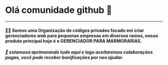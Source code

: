 # Olá comunidade github 👋
<hr>

#### 🙋‍♀️ Somos uma Organização de códigos privados focado em criar gerenciadores web para pequenas empresas em diversos ramos, nosso produto principal hoje é o GERENCIADOR PARA MARMORARIAS.


##### 🌈 estamosa aprimorando tudo aqui e logo aceitaremos colaborações pagas, você pode receber bonificações por nos ajudar.

